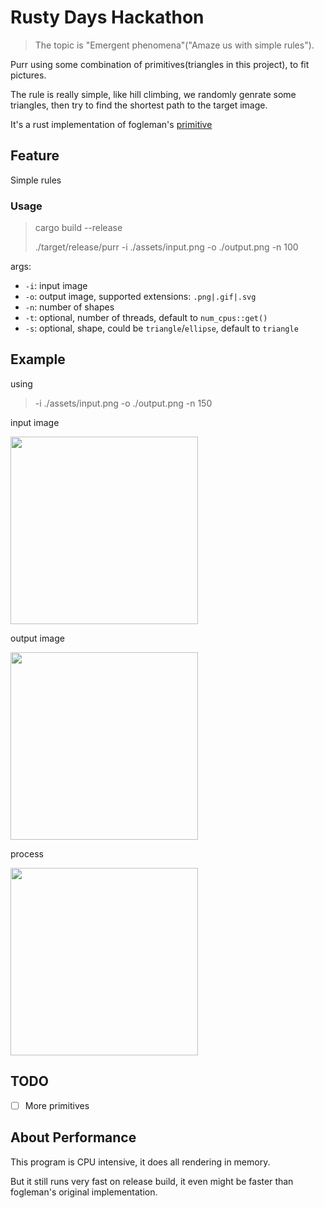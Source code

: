 # Rusty Days Hackathon

> The topic is "Emergent phenomena"("Amaze us with simple rules").

Purr using some combination of primitives(triangles in this project), to fit pictures.

The rule is really simple, like hill climbing, we randomly genrate some triangles, then try to find the shortest path to the target image.

It's a rust implementation of fogleman's [primitive](https://github.com/fogleman/primitive)


## Feature

Simple rules

### Usage

> cargo build --release
> 
> ./target/release/purr -i ./assets/input.png -o ./output.png -n 100

args:

- `-i`: input image
- `-o`: output image, supported extensions: `.png|.gif|.svg`
- `-n`: number of shapes
- `-t`: optional, number of threads, default to `num_cpus::get()`
- `-s`: optional, shape, could be `triangle`/`ellipse`, default to `triangle`

## Example

using

> -i ./assets/input.png -o ./output.png -n 150

input image

<img src="https://imgur.com/MBdy5aM.png" width="300" />

output image

<img src="https://imgur.com/QTCWJQt.png" width="300" />

process

<img src="https://imgur.com/jMQyhYJ.gif" width="300" />

## TODO

- [ ] More primitives


## About Performance

This program is CPU intensive, it does all rendering in memory.

But it still runs very fast on release build, it even might be faster than fogleman's original implementation.


